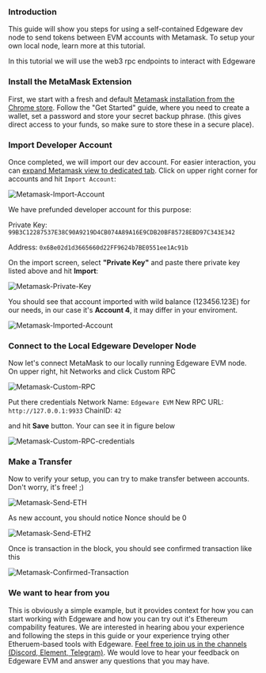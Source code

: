 
### Introduction

This guide will show you steps for using a self-contained Edgeware dev node to send tokens between EVM accounts with Metamask. 
To setup your own local node, learn more at this tutorial.

In this tutorial we will use the web3 rpc endpoints to interact with Edgeware

### Install the MetaMask Extension

First, we start with a fresh and default [Metamask installation from the Chrome store](https://chrome.google.com/webstore/detail/metamask/nkbihfbeogaeaoehlefnkodbefgpgknn?hl=en). Follow the "Get Started" guide, where you need to create a wallet, set a password and store your secret backup phrase. (this gives direct access to your funds, so make sure to store these in a secure place). 

### Import Developer Account

Once completed, we will import our dev account. For easier interaction, you can [expand Metamask view to dedicated tab](chrome-extension://nkbihfbeogaeaoehlefnkodbefgpgknn/home.html#). Click on upper right corner for accounts and hit `Import Account`: 

![Metamask-Import-Account](./assets/mm-import-account.png)

We have prefunded developer account for this purpose:

Private Key: `99B3C12287537E38C90A9219D4CB074A89A16E9CDB20BF85728EBD97C343E342`

Address: `0x6Be02d1d3665660d22FF9624b7BE0551ee1Ac91b`

On the import screen, select **"Private Key"** and paste there private key listed above and hit **Import**: 

![Metamask-Private-Key](./assets/mm-private-key.png)

You should see that account imported with wild balance (123456.123E) for our needs, in our case it's **Account 4**, it may differ in your enviroment.

![Metamask-Imported-Account](./assets/mm-imported-account.png)

### Connect to the Local Edgeware Developer Node

Now let's connect MetaMask to our locally running Edgeware EVM node. On upper right, hit Networks and click Custom RPC

![Metamask-Custom-RPC](./assets/mm-custom-rpc.png)

Put there credentials 
Network Name: `Edgeware EVM`
New RPC URL: `http://127.0.0.1:9933`
ChainID: `42`

and hit **Save** button. Your can see it in figure below

![Metamask-Custom-RPC-credentials](./assets/mm-custom-rpc-credentials.png)

### Make a Transfer

Now to verify your setup, you can try to make transfer between accounts. Don't worry, it's free! ;)

![Metamask-Send-ETH](./assets/mm-send-eth.png)

As new account, you should notice Nonce should be 0

![Metamask-Send-ETH2](./assets/mm-send-eth2.png)

Once is transaction in the block, you should see confirmed transaction like this 

![Metamask-Confirmed-Transaction](./assets/mm-confirmed-transaction.png)

### We want to hear from you

This is obviously a simple example, but it provides context for how you can start working with Edgeware and how you can try out it's Ethereum compability features. We are interested in hearing abou your experience and following the steps in this guide or your experience trying other Etheruem-based tools with Edgeware. [Feel free to join us in the channels (Discord, Element, Telegram)](https://linktr.ee/edg_developers). We would love to hear your feedback on Edgeware EVM and answer any questions that you may have.